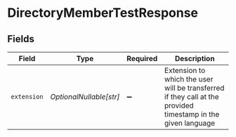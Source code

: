 # DirectoryMemberTestResponse


## Fields

| Field                                                                                                        | Type                                                                                                         | Required                                                                                                     | Description                                                                                                  |
| ------------------------------------------------------------------------------------------------------------ | ------------------------------------------------------------------------------------------------------------ | ------------------------------------------------------------------------------------------------------------ | ------------------------------------------------------------------------------------------------------------ |
| `extension`                                                                                                  | *OptionalNullable[str]*                                                                                      | :heavy_minus_sign:                                                                                           | Extension to which the user will be transferred if they call at the provided timestamp in the given language |